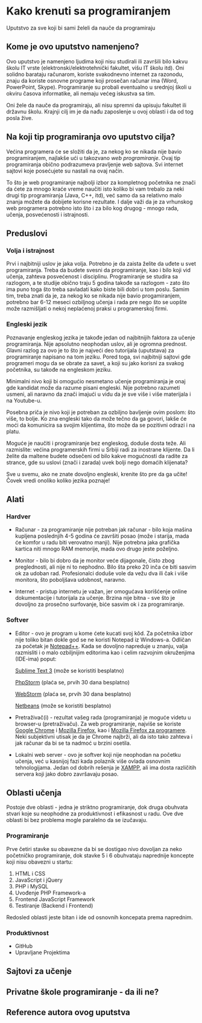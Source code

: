# Kako krenuti sa programiranjem
Uputstvo za sve koji bi sami želeli da nauče da programiraju

## Kome je ovo uputstvo namenjeno?
Ovo uputstvo je namenjeno ljudima koji nisu studirali ili završili bilo kakvu školu IT vrste (elektronski/elektrotehnički fakultet, višu IT školu itd). Oni solidno barataju računarom, koriste svakodnevno internet za razonodu, znaju da koriste osnovne programe koji prosečan računar ima (Word, PowerPoint, Skype). Programiranje su probali eventualno u srednjoj školi u okviru časova informatike, ali nemaju većeg iskustva sa tim.

Oni žele da nauče da programiraju, ali nisu spremni da upisuju fakultet ili državnu školu. Krajnji cilj im je da nađu zaposlenje u ovoj oblasti i da od tog posla žive. 

## Na koji tip programiranja ovo uputstvo cilja?
Većina programera će se složiti da je, za nekog ko se nikada nije bavio programiranjem, najlakše ući u takozvano _web programiranje_. Ovaj tip programiranja obično podrazumeva pravljenje web sajtova. Svi internet sajtovi koje posećujete su nastali na ovaj način. 

To što je web programiranje najbolji izbor za kompletnog početnika ne znači da ćete za mnogo kraće vreme naučiti isto koliko bi vam trebalo za neki drugi tip programiranja (Java, C++, itd), već samo da sa relativno malo znanja možete da dobijete korisne rezultate. I dalje važi da je za vrhunskog web programera potrebno isto što i za bilo kog drugog - mnogo rada, učenja, posvećenosti i istrajnosti. 

## Preduslovi

### Volja i istrajnost
Prvi i najbitniji uslov je jaka volja. Potrebno je da zaista želite da uđete u svet programiranja. Treba da budete svesni da programiranje, kao i bilo koji vid učenja, zahteva posvećenost i disciplinu. Programiranje se studira sa razlogom, a te studije obično traju 5 godina takođe sa razlogom - zato što ima puno toga što treba savladati kako biste bili dobri u tom poslu. Samim tim, treba znati da je, za nekog ko se nikada nije bavio progamiranjem, potrebno bar 6-12 meseci ozbiljnog učenja i rada pre nego što se uopšte može razmišljati o nekoj neplaćenoj praksi u programerskoj firmi. 

### Engleski jezik
Poznavanje engleskog jezika je takođe jedan od najbitnijih faktora za učenje programiranja. Nije apsolutno neophodan uslov, ali je ogromna prednost. Glavni razlog za ovo je to što je najveći deo tutorijala (uputstava) za programiranje napisano na tom jeziku. Pored toga, svi najbitniji sajtovi gde programeri mogu da se obrate za savet, a koji su jako korisni za svakog početnika, su takođe na engleskom jeziku. 

Minimalni nivo koji bi omogućio nesmetano učenje programiranja je onaj gde kandidat može da razume pisani engleski. Nije potrebno razumeti usmeni, ali naravno da znači imajući u vidu da je sve više i više materijala i na Youtube-u. 

Posebna priča je nivo koji je potreban za ozbiljno bavljenje ovim poslom: što više, to bolje. Ko zna engleski tako da može tečno da ga govori, lakše će moći da komunicira sa svojim klijentima, što može da se pozitivni odrazi i na platu. 

Moguće je naučiti i programiranje bez engleskog, doduše dosta teže. Ali razmislite: većina programerskih firmi u Srbiji radi za inostrane klijente. Da li želite da maltene budete odsečeni od bilo kakve mogućnosti da radite za strance, gde su uslovi (znači i zarada) uvek bolji nego domaćih klijenata?

Sve u svemu, ako ne znate dovoljno engleski, krenite što pre da ga učite! Čovek vredi onoliko koliko jezika poznaje!

## Alati

### Hardver
- Računar - za programiranje nije potreban jak računar - bilo koja mašina kupljena poslednjih 4-5 godina će završiti posao (može i starija, mada će komfor u radu biti verovatno manji). Nije potrebna jaka grafička kartica niti mnogo RAM memorije, mada ovo drugo jeste poželjno. 

- Monitor - bilo bi dobro da je monitor veće dijagonale, čisto zbog preglednosti, ali nije ni to nephodno. Bilo šta preko 20 inča će biti sasvim ok za udoban rad. Profesionalci doduše vole da vežu dva ili čak i više monitora, što poboljšava udobnost, naravno. 

- Internet - pristup internetu je važan, jer omogućava korišćenje online dokumentacije i tutorijala za učenje. Brzina nije bitna - sve što je dovoljno za prosečno surfovanje, biće sasvim ok i za programiranje. 

### Softver
- Editor - ovo je program u kome ćete kucati svoj kôd. Za početnika izbor nije toliko bitan dokle god se ne koristi Notepad iz Windows-a. Odličan za početak je [Notepad++](http://notepad-plus-plus.org/). Kada se dovoljno napreduje u znanju, valja razmisliti i o malo ozbiljnijim editorima kao i celim razvojnim okruženjima (IDE-ima) poput:

   [Sublime Text 3](https://www.sublimetext.com/) (može se koristiti besplatno) 
   
   [PhpStorm](https://www.jetbrains.com/phpstorm/) (plaća se, prvih 30 dana besplatno) 
   
   [WebStorm](https://www.jetbrains.com/webstorm/) (plaća se, prvih 30 dana besplatno)
   
   [Netbeans](https://netbeans.org/) (može se koristiti besplatno)
   

- Pretraživač(i) - rezultat vašeg rada (programiranja) je moguće videtu u browser-u (pretraživaču). Za web programiranje, najviše se koriste [Google Chrome](https://www.google.com/chrome/browser/desktop/index.html) i [Mozilla Firefox](https://www.mozilla.org/en-US/firefox/new/), kao i [Mozilla Firefox za programere](https://www.mozilla.org/en-US/firefox/developer/). Neki subjektivni utisak je da je Chrome najbrži, ali da isto tako zahteva i jak računar da bi se ta nadmoć u brzini osetila. 

- Lokalni web server - ovo je softver koji nije neophodan na početku učenja, već u kasnijoj fazi kada polaznik više ovlada osnovnim tehnologijama. Jedan od dobrih rešenja je [XAMPP](https://www.apachefriends.org/index.html), ali ima dosta različitih servera koji jako dobro završavaju posao. 

## Oblasti učenja

Postoje dve oblasti - jedna je striktno programiranje, dok druga obuhvata stvari koje su neophodne za produktivnost i efikasnost u radu. Ove dve oblasti bi bez problema mogle paralelno da se izučavaju. 

### Programiranje

Prve četiri stavke su obavezne da bi se dostigao nivo dovoljan za neko početničko programiranje, dok stavke 5 i 6 obuhvataju naprednije koncepte koji nisu obavezni u startu:

1. HTML i CSS
2. JavaScript i jQuery
3. PHP i MySQL
4. Uvođenje PHP Framework-a
5. Frontend JavaScript Framework
6. Testiranje (Backend i Frontend)

Redosled oblasti jeste bitan i ide od osnovnih koncepata prema naprednim. 

### Produktivnost
- GitHub
- Upravljane Projektima

## Sajtovi za učenje

## Privatne škole programiranje - da ili ne?

## Reference autora ovog uputstva

